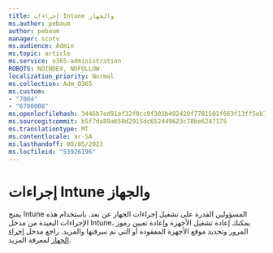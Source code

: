 ```yaml
---
title: إجراءات Intune والجهاز
ms.author: pebaum
author: pebaum
manager: scotv
ms.audience: Admin
ms.topic: article
ms.service: o365-administration
ROBOTS: NOINDEX, NOFOLLOW
localization_priority: Normal
ms.collection: Adm_O365
ms.custom:
- "7084"
- "6700008"
ms.openlocfilehash: 3446b7ed91af32f0cc9f301b492429f7781501f663f13ff5eb71374d23a65f83
ms.sourcegitcommit: b5f7da89a650d2915dc652449623c78be6247175
ms.translationtype: MT
ms.contentlocale: ar-SA
ms.lasthandoff: 08/05/2021
ms.locfileid: "53926196"
---
```

# <a name="intune-and-device-actions"></a>إجراءات Intune والجهاز

يمنح Intune المسؤولين القدرة على تشغيل إجراءات الجهاز عن بعد. باستخدام هذه الإجراءات البعيدة من مدخل Intune، يمكنك إعادة تشغيل الأجهزة وإعادة تعيين رموز المرور وتحديد موقع الأجهزة المفقودة أو التي تم سرقتها والمزيد. راجع مدخل [إجراء الجهاز](https://docs.microsoft.com/mem/intune/remote-actions/) لمعرفة المزيد.
